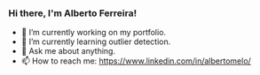### Hi there, I'm Alberto Ferreira!

- 🔭 I’m currently working on my portfolio.
- 🌱 I’m currently learning outlier detection.
- 💬 Ask me about anything.
- 📫 How to reach me: https://www.linkedin.com/in/albertomelo/
